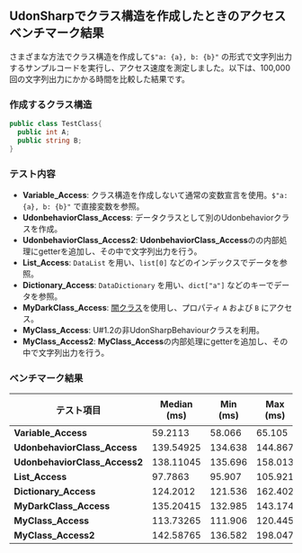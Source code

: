 ## UdonSharpでクラス構造を作成したときのアクセスベンチマーク結果
さまざまな方法でクラス構造を作成して`$"a: {a}, b: {b}"` の形式で文字列出力するサンプルコードを実行し、アクセス速度を測定しました。以下は、100,000回の文字列出力にかかる時間を比較した結果です。

### 作成するクラス構造
```csharp
public class TestClass{
  public int A;
  public string B;
}
```

### テスト内容
- **Variable_Access**: クラス構造を作成しないて通常の変数宣言を使用。`$"a: {a}, b: {b}"` で直接変数を参照。
- **UdonbehaviorClass_Access**: データクラスとして別のUdonbehaviorクラスを作成。
- **UdonbehaviorClass_Access2**: **UdonbehaviorClass_Access**のの内部処理にgetterを追加し、その中で文字列出力を行う。
- **List_Access**: `DataList` を用い、`list[0]` などのインデックスでデータを参照。
- **Dictionary_Access**: `DataDictionary` を用い、`dict["a"]` などのキーでデータを参照。
- **MyDarkClass_Access**: [闇クラス](https://power-of-tech.hatenablog.com/entry/2024/11/02/181430)を使用し、プロパティ `A` および `B` にアクセス。
- **MyClass_Access**: U#1.2の非UdonSharpBehaviourクラスを利用。
- **MyClass_Access2**: **MyClass_Access**の内部処理にgetterを追加し、その中で文字列出力を行う。

### ベンチマーク結果
| テスト項目                      | Median (ms) | Min (ms) | Max (ms) | 相対性能 (%) |
|-------------------------------|-------------|----------|----------|--------------|
| **Variable_Access**           | 59.2113     | 58.066   | 65.105   | 100.00       |
| **UdonbehaviorClass_Access**| 139.54925   | 134.638  | 144.867  | 42.43        |
| **UdonbehaviorClass_Access2**| 138.11045   | 135.696  | 158.013  | 42.89        |
| **List_Access**               | 97.7863     | 95.907   | 105.921  | 60.55        |
| **Dictionary_Access**         | 124.2012    | 121.536  | 162.402  | 47.67        |
| **MyDarkClass_Access**        | 135.20415   | 132.985  | 143.174  | 43.79        |
| **MyClass_Access**            | 113.73265   | 111.906  | 120.445  | 52.06        |
| **MyClass_Access2**           | 142.58765   | 136.582  | 198.047  | 41.55        |

